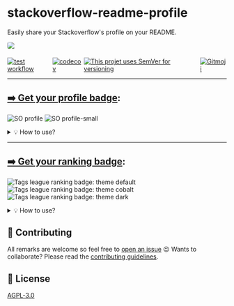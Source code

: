 # stackoverflow-readme-profile

Easily share your Stackoverflow's profile on your README.

<div style="display: flex; justify-content: center;">
  <img src="https://raw.githubusercontent.com/johannchopin/stackoverflow-readme-profile/main/docs/banner.png" width="100%" style="max-width: 600px; border-radius: 4px; margin-x: 40px; margin-bottom: 20px;">
</div>

<div style="display: flex; justify-content: center;">
<a href="https://github.com/johannchopin/stackoverflow-readme-profile/actions">
  <img src="https://github.com/johannchopin/stackoverflow-readme-profile/actions/workflows/test.yml/badge.svg" alt="test workflow">
</a>
<a href="https://codecov.io/gh/johannchopin/stackoverflow-readme-profile">
  <img src="https://codecov.io/gh/johannchopin/stackoverflow-readme-profile/branch/main/graph/badge.svg" alt="codecov">
</a>
<a href="https://semver.org/">
  <img src="https://img.shields.io/badge/Versioning-SemVer-blue" alt="This projet uses SemVer for versioning"/>
</a>
<a href="https://gitmoji.dev">
  <img src="https://img.shields.io/badge/gitmoji-%20😜%20😍-FFDD67.svg" alt="Gitmoji">
</a>
</div>

---

## [➡️ Get your profile badge](https://stackoverflow-readme-profile.vercel.app):

![SO profile](https://raw.githubusercontent.com/johannchopin/stackoverflow-readme-profile/main/docs/profile/themes/dark.svg)
![SO profile-small](https://raw.githubusercontent.com/johannchopin/stackoverflow-readme-profile/main/docs/profile-small/themes/default.svg)

<details>
<summary>💡 How to use?</summary>

> Use the [online generator](https://stackoverflow-readme-profile.vercel.app/profile) for a quicker setup

You can generate your SO profile by calling this url with the corresponding [template name](#templates) and your SO user id:

```
https://stackoverflow-readme-profile.johannchopin.fr/:template/:id
```

Use it like that in your README:

```md
[![johannchopin's SO profile](https://stackoverflow-readme-profile.johannchopin.fr/:template/:id)](https://github.com/johannchopin/stackoverflow-readme-profile)
```

---

### 📄 Templates

- [profile](#profile)
- [profile-small](#profile-small)

#### profile

Render a profile badge by using the `profile` template:

```
https://stackoverflow-readme-profile.johannchopin.fr/profile/:id
```

![profile](./docs/profile/themes/dark.svg)

##### Params (as query strings)

| param      |  default  | description                                                    |
| :--------- | :-------: | :------------------------------------------------------------- |
| `theme`    | `default` | Theme to use. [Check them out here!](./docs/profile/README.md) |
| `website`  |  `true`   | Show or not the website URL (`true` \| `false`)                |
| `location` |  `true`   | Show or not the location (`true` \| `false`)                   |

#### profile-small

Render a smaller profile badge without the location and the website

![profile](./docs/profile-small/themes/dark.svg)

##### Params (as query strings)

| param   |  default  | description                                                          |
| :------ | :-------: | :------------------------------------------------------------------- |
| `theme` | `default` | Theme to use. [Check them out here!](./docs/profile-small/README.md) |

</details>

---

## [➡️ Get your ranking badge](https://stackoverflow-readme-profile.vercel.app):
![Tags league ranking badge: theme default](https://raw.githubusercontent.com/johannchopin/stackoverflow-readme-profile/main/docs/tags-league-ranking/themes/default.svg)
![Tags league ranking badge: theme cobalt](https://raw.githubusercontent.com/johannchopin/stackoverflow-readme-profile/main/docs/tags-league-ranking/themes/cobalt.svg)
![Tags league ranking badge: theme dark](https://raw.githubusercontent.com/johannchopin/stackoverflow-readme-profile/main/docs/tags-league-ranking/themes/dark.svg)

<details>
<summary>💡 How to use?</summary>

> Use the [online generator](https://stackoverflow-readme-profile.vercel.app/tags-league) for a quicker setup

You can generate your SO ranking badge by calling this url with the desired technology ([see the tags list](./src/tags-league/TAGS.json)) and your SO user id:

```
https://stackoverflow-readme-profile.johannchopin.fr/tags-league-ranking/:tagName/:id
```

### Params (as query strings)

| param   |  default  | description                                                                |
| :------ | :-------: | :------------------------------------------------------------------------- |
| `theme` | `default` | Theme to use. [Check them out here!](./docs/tags-league-ranking/README.md) |

</details>

## 🦄 Contributing

All remarks are welcome so feel free to [open an issue](https://github.com/johannchopin/stackoverflow-readme-profile/issues/new/choose) 😉
Wants to collaborate? Please read the [contributing guidelines](./CONTRIBUTING.md).

## 📄 License

[AGPL-3.0](./LICENSE.txt)
